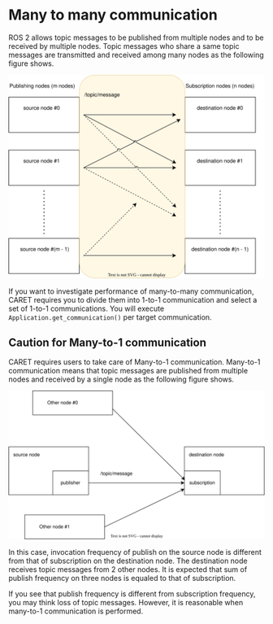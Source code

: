 # Many to many communication

ROS 2 allows topic messages to be published from multiple nodes and to be received by multiple nodes. Topic messages who share a same topic messages are transmitted and received among many nodes as the following figure shows.

![many-to-many communication](./imgs/many_to_many_communication.svg)

If you want to investigate performance of many-to-many communication, CARET requires you to divide them into 1-to-1 communication and select a set of 1-to-1 communications. You will execute `Application.get_communication()` per target communication.

## Caution for Many-to-1 communication

CARET requires users to take care of Many-to-1 communication. Many-to-1 communication means that topic messages are published from multiple nodes and received by a single node as the following figure shows.

![multiple publisher](./imgs/multiple_publisher.svg)

In this case, invocation frequency of publish on the source node is different from that of subscription on the destination node. The destination node receives topic messages from 2 other nodes. It is expected that sum of publish frequency on three nodes is equaled to that of subscription.

If you see that publish frequency is different from subscription frequency, you may think loss of topic messages. However, it is reasonable when many-to-1 communication is performed.

